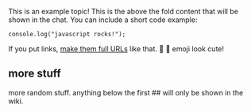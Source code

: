 This is an example topic! This is the above the fold content that will be shown in the chat.
You can include a short code example:
```
console.log("javascript rocks!");
```
If you put links, [make them full URLs](https://github.com/FreeCodeCamp/freecodecamp/wiki/example) like that.
:star2: :hamster: emoji look cute!

## more stuff
more random stuff. anything below the first ## will only be shown in the wiki.
